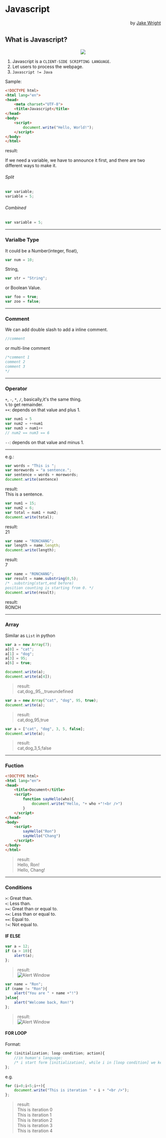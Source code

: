 # Javascript  
<p align="right""> by <a href="https://youtu.be/Ukg_U3CnJWI/">Jake Wright</a></p> 

## Ｗhat is Javascript?  
<p align="center"><img src="concept.png"/><br></p>  

1. Javascript is a `CLIENT-SIDE SCRIPTING LANGUAGE`.
2. Let users to process the webpage.
3. `Javascript != Java`
  
Sample:  
```html
<!DOCTYPE html>
<html lang="en">
<head>
    <meta charset="UTF-8">
    <title>Javascript</title>
</head>
<body>
    <script>
        document.write("Hello, World!");
    </script>
</body>
</html>
```
result:  
<!-- <p align="center"><img src="sample_03.png"/><br></p>   -->

If we need a variable, we have to announce it first, and there are two different ways to make it.  
###### Split
```javascript
var variable;
variable = 5;
```

###### Combined
```javascript
var variable = 5;
```
<hr />  

### Varialbe Type  

It could be a Number(integer, float),  

```javascript
var num = 10;
```
String,  
```javascript
var str = "String";
```
or Boolean Value. 
```javascript
var foo = true;
var zoo = false;
```
<hr />  

### Comment  

We can add double slash to add a inline comment.  
```javascript
//comment
```
or multi-line comment  
```javascript
/*comment 1
comment 2
comment 3
*/
```
<hr />

### Operator
`+`, `-`, `*`, `/`, basically,it's the same thing.  
`%` to get remainder.  
`++`: depends on that value and plus 1.  
```javascript
var num1 = 5
var num2 = ++num1
var num3 = num1++
// num2 == num3 == 6

```
`--`: depends on that value and minus 1.  
<hr />  

e.g.:  
```javascript
var words = "This is ";
var morewords = "a sentence.";
var sentence = words + morewords;
document.write(sentence)
```
result:  
This is a sentence.  
```javascript
var num1 = 15;
var num2 = 6;
var total = num1 + num2;
document.write(total);
```
result:  
21  
```javascript
var name = "RONCHANG";
var length = name.length;
document.write(length);
```
result:  
7  
```javascript
var name = "RONCHANG";
var result = name.substring(0,5);
/* .substring(start,end before)
position counting is starting from 0. */
document.write(result);
```
result:  
RONCH  

<hr />  

### Array  

Similar as `List` in python  
  
```javascript
var a = new Array(7);
a[0] = "cat";
a[1] = "dog";
a[3] = 95;
a[6] = true;

document.write(a);
document.write(a[4]);
```
>result:  
cat,dog,,95,,,true<span color:red>undefined</span>  
  
```javascript
var a = new Array("cat", "dog", 95, true);
document.write(a);
```
>result:  
cat,dog,95,true  

```javascript
var a = ["cat", "dog", 3, 5, false];
document.write(a);
```
>result:  
cat,dog,3,5,false  

<hr />  

### Fuction  

```html
<!DOCTYPE html>
<html lang="en">
<head>
    <title>Document</title>
    <script>
        function sayHello(who){
            document.write("Hello, "+ who +"!<br />")
        }
    </script>
</head>
<body>
    <script>
        sayHello("Ron")
        sayHello("Chang")
    </script>
</body>
</html>
```
>result:  
Hello, Ron!  
Hello, Chang!   

<hr />  

### Conditions  

`>`: Great than.  
`<`: Less than.  
`>=`: Great than or equal to.  
`<=`: Less than or equal to.  
`==`:  Equal to.  
`!=`: Not equal to.  

#### IF ELSE  

```javascript
var a = 12;
if (a > 10){
    alert(a);
};
```
>result:  
![Alert Window](alert_01.png)

```javascript
var name = "Ron";
if (name != "Ron"){
    alert("You are " + name +"!")
}else{
    alert("Welcome back, Ron!")
};
```
>result:  
![Alert Window](alert_02.png)

#### FOR LOOP  
Format:  
```javascript
for (initialization; loop condition; action){
    //in human's language: 
    /* i start form [initialization], while i in [loop condition] we keep doing this [action]. */
};
```
e.g.  
```javascript
for (i=0;i<5;i++){
    document.write("This is iteration " + i + "<br />");
};
```
>result:  
This is iteration 0  
This is iteration 1  
This is iteration 2  
This is iteration 3  
This is iteration 4  
